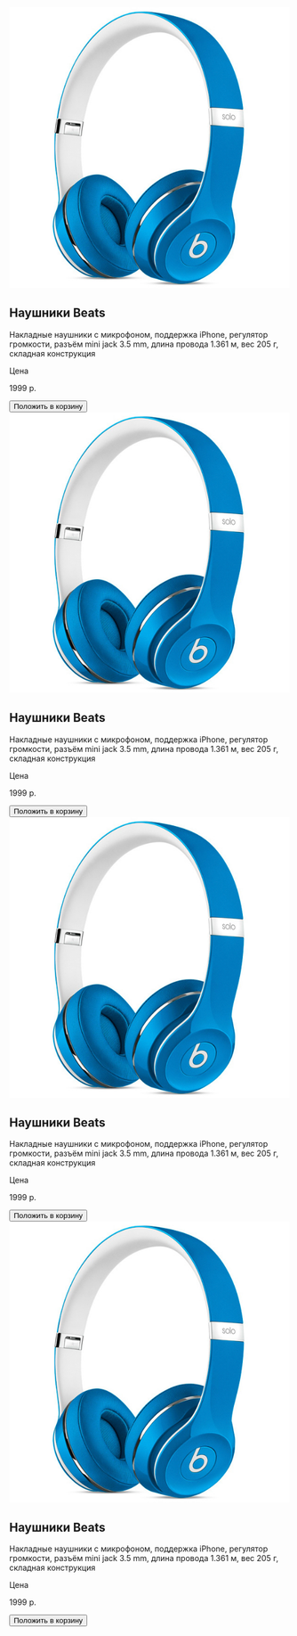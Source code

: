 <!DOCTYPE html>
<html lang="ru">
<head>
    <meta charset="UTF-8">
    <meta name="viewport" content="width=device-width, initial-scale=1.0">
    <meta http-equiv="X-UA-Compatible" content="ie=edge">
    <title>Карточка товара</title>
    <link rel="stylesheet" href="css/main.css">
</head>
<body>
    <div class="wrap">
        <div class="card">
            <div class="inner__img">
                <img src="img/phone.jpg" alt="">
            </div>
            <div class="inner__text">
                <h2>Наушники Beats</h2>
                <p>Накладные наушники с микрофоном, поддержка iPhone, регулятор громкости, разъём mini jack 3.5 mm, длина провода 1.361 м, вес 205 г, складная конструкция</p>
                <p>Цена</p>
                <p class="cost">1999 р.</p>
                <input type="button" value="Положить в корзину">
            </div>
        </div>
        <div class="card1">
            <div class="inner__img">
                <img src="img/phone.jpg" alt="">
            </div>
            <div class="inner__text">
                <h2>Наушники Beats</h2>
                <p>Накладные наушники с микрофоном, поддержка iPhone, регулятор громкости, разъём mini jack 3.5 mm, длина провода 1.361 м, вес 205 г, складная конструкция</p>
                <p>Цена</p>
                <p class="cost">1999 р.</p>
                <input type="button" value="Положить в корзину">
            </div>
        </div>
        <div class="card2">
            <div class="inner__img">
                <img src="img/phone.jpg" alt="">
            </div>
            <div class="inner__text">
                <h2>Наушники Beats</h2>
                <p>Накладные наушники с микрофоном, поддержка iPhone, регулятор громкости, разъём mini jack 3.5 mm, длина провода 1.361 м, вес 205 г, складная конструкция</p>
                <p>Цена</p>
                <p class="cost">1999 р.</p>
                <input type="button" value="Положить в корзину">
            </div>
        </div>
        <div class="card3">
            <div class="inner__img">
                <img src="img/phone.jpg" alt="">
            </div>
            <div class="inner__text">
                <h2>Наушники Beats</h2>
                <p>Накладные наушники с микрофоном, поддержка iPhone, регулятор громкости, разъём mini jack 3.5 mm, длина провода 1.361 м, вес 205 г, складная конструкция</p>
                <p>Цена</p>
                <p class="cost">1999 р.</p>
                <input type="button" value="Положить в корзину">
            </div>
        </div>
    </div>
</body>
</html>
